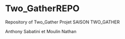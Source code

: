 # Two_GatherREPO
 Repository of Two_Gather
Projet SAISON 
TWO_GATHER

Anthony Sabatini et Moulin Nathan

